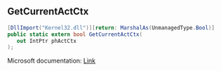 ## GetCurrentActCtx

```csharp
[DllImport("Kernel32.dll")][return: MarshalAs(UnmanagedType.Bool)]
public static extern bool GetCurrentActCtx(
   out IntPtr phActCtx
);
```

Microsoft documentation: [Link](https://docs.microsoft.com/en-us/windows/win32/api/winbase/nf-winbase-getcurrentactctx)
